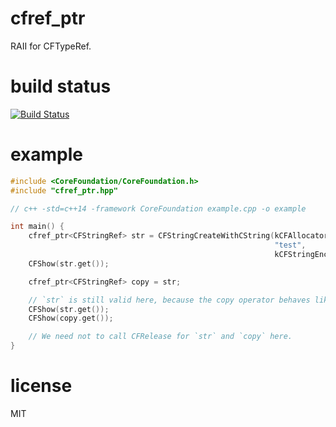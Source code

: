 cfref_ptr
=========

RAII for CFTypeRef.

build status
============
[![Build Status](https://travis-ci.org/kbinani/cfref_ptr.svg?branch=master)](https://travis-ci.org/kbinani/cfref_ptr)

example
=======

```cpp
#include <CoreFoundation/CoreFoundation.h>
#include "cfref_ptr.hpp"

// c++ -std=c++14 -framework CoreFoundation example.cpp -o example

int main() {
    cfref_ptr<CFStringRef> str = CFStringCreateWithCString(kCFAllocatorDefault,
                                                           "test",
                                                           kCFStringEncodingUTF8);
    CFShow(str.get());

    cfref_ptr<CFStringRef> copy = str;

    // `str` is still valid here, because the copy operator behaves like `std::shared_ptr`
    CFShow(str.get());
    CFShow(copy.get());

    // We need not to call CFRelease for `str` and `copy` here.
}
```

license
=======

MIT
